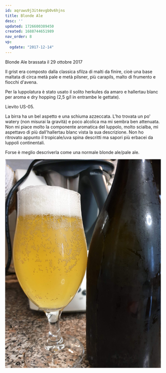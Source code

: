 ```yaml
---
id: aqruwu9j3it4evgb0v6hjns
title: Blonde Ale
desc: ''
updated: 1726600389450
created: 1688744651989
nav_order: 8
vp:
  ogdate: "2017-12-14"
---
```

Blonde Ale brassata il 29 ottobre 2017

Il grist era composto dalla classica sfilza di malti da finire, cioè una base maltata di circa metà pale e metà pilsner, più carapils, malto di frumento e fiocchi d'avena.

Per la luppolatura è stato usato il solito herkules da amaro e hallertau blanc per aroma e dry hopping (2,5 g/l in entrambe le gettate).

Lievito US-05.

La birra ha un bel aspetto e una schiuma azzeccata. L'ho trovata un po' watery (non misurai la gravità) e poco alcolica ma mi sembra ben attenuata. Non mi piace molto la componente aromatica del luppolo, molto scialba, mi aspettavo di più dall'hallertau blanc vista la sua descrizione. Non ho ritrovato appunto il tropicale/uva spina descritti ma sapori più erbacei da luppoli continentali.

Forse è meglio descriverla come una normale blonde ale/pale ale.

![img](./assets/images/blonde.jpg)
